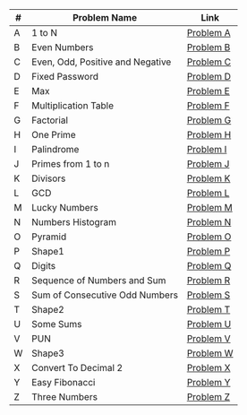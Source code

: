 | #   | Problem Name                   | Link                                    |
|-----|--------------------------------|-----------------------------------------|
| A   | 1 to N                         | [Problem A](https://codeforces.com/group/MWSDmqGsZm/contest/219432/problem/A) |
| B   | Even Numbers                   | [Problem B](https://codeforces.com/group/MWSDmqGsZm/contest/219432/problem/B) |
| C   | Even, Odd, Positive and Negative | [Problem C](https://codeforces.com/group/MWSDmaqGsZm/contest/219432/problem/C) |
| D   | Fixed Password                 | [Problem D](https://codeforces.com/group/MWSDmqGsZm/contest/219432/problem/D) |
| E   | Max                            | [Problem E](https://codeforces.com/group/MWSDmqGsZm/contest/219432/problem/E) |
| F   | Multiplication Table           | [Problem F](https://codeforces.com/group/MWSDmqGsZm/contest/219432/problem/F) |
| G   | Factorial                      | [Problem G](https://codeforces.com/group/MWSDmqGsZm/contest/219432/problem/G) |
| H   | One Prime                      | [Problem H](https://codeforces.com/group/MWSDmqGsZm/contest/219432/problem/H) |
| I   | Palindrome                     | [Problem I](https://codeforces.com/group/MWSDmqGsZm/contest/219432/problem/I) |
| J   | Primes from 1 to n             | [Problem J](https://codeforces.com/group/MWSDmqGsZm/contest/219432/problem/J) |
| K   | Divisors                       | [Problem K](https://codeforces.com/group/MWSDmqGsZm/contest/219432/problem/K) |
| L   | GCD                            | [Problem L](https://codeforces.com/group/MWSDmqGsZm/contest/219432/problem/L) |
| M   | Lucky Numbers                  | [Problem M](https://codeforces.com/group/MWSDmqGsZm/contest/219432/problem/M) |
| N   | Numbers Histogram              | [Problem N](https://codeforces.com/group/MWSDmqGsZm/contest/219432/problem/N) |
| O   | Pyramid                        | [Problem O](https://codeforces.com/group/MWSDmqGsZm/contest/219432/problem/O) |
| P   | Shape1                         | [Problem P](https://codeforces.com/group/MWSDmqGsZm/contest/219432/problem/P) |
| Q   | Digits                         | [Problem Q](https://codeforces.com/group/MWSDmqGsZm/contest/219432/problem/Q) |
| R   | Sequence of Numbers and Sum    | [Problem R](https://codeforces.com/group/MWSDmqGsZm/contest/219432/problem/R) |
| S   | Sum of Consecutive Odd Numbers | [Problem S](https://codeforces.com/group/MWSDmqGsZm/contest/219432/problem/S) |
| T   | Shape2                         | [Problem T](https://codeforces.com/group/MWSDmqGsZm/contest/219432/problem/T) |
| U   | Some Sums                      | [Problem U](https://codeforces.com/group/MWSDmqGsZm/contest/219432/problem/U) |
| V   | PUN                            | [Problem V](https://codeforces.com/group/MWSDmqGsZm/contest/219432/problem/V) |
| W   | Shape3                         | [Problem W](https://codeforces.com/group/MWSDmqGsZm/contest/219432/problem/W) |
| X   | Convert To Decimal 2           | [Problem X](https://codeforces.com/group/MWSDmqGsZm/contest/219432/problem/X) |
| Y   | Easy Fibonacci                 | [Problem Y](https://codeforces.com/group/MWSDmqGsZm/contest/219432/problem/Y) |
| Z   | Three Numbers                  | [Problem Z](https://codeforces.com/group/MWSDmqGsZm/contest/219432/problem/Z) |
